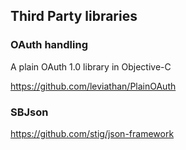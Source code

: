 

## Third Party libraries

### OAuth handling

A plain OAuth 1.0 library in Objective-C

https://github.com/leviathan/PlainOAuth

### SBJson

https://github.com/stig/json-framework